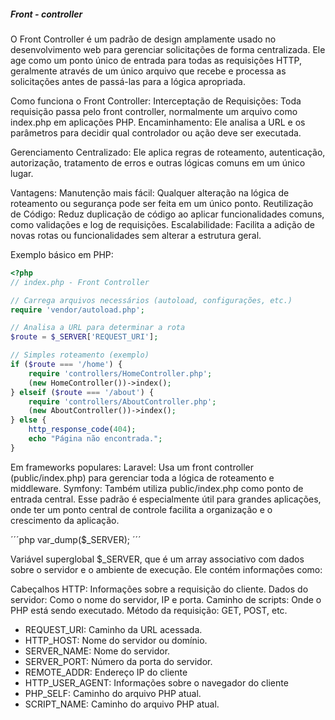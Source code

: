##### Front - controller

O Front Controller é um padrão de design amplamente usado no desenvolvimento web para gerenciar solicitações de forma centralizada. Ele age como um ponto único de entrada para todas as requisições HTTP, geralmente através de um único arquivo que recebe e processa as solicitações antes de passá-las para a lógica apropriada.

Como funciona o Front Controller:
Interceptação de Requisições: Toda requisição passa pelo front controller, normalmente um arquivo como index.php em aplicações PHP.
Encaminhamento: Ele analisa a URL e os parâmetros para decidir qual controlador ou ação deve ser executada.

Gerenciamento Centralizado: Ele aplica regras de roteamento, autenticação, autorização, tratamento de erros e outras lógicas comuns em um único lugar.

Vantagens:
Manutenção mais fácil: Qualquer alteração na lógica de roteamento ou segurança pode ser feita em um único ponto.
Reutilização de Código: Reduz duplicação de código ao aplicar funcionalidades comuns, como validações e log de requisições.
Escalabilidade: Facilita a adição de novas rotas ou funcionalidades sem alterar a estrutura geral.

Exemplo básico em PHP:
```php
<?php
// index.php - Front Controller

// Carrega arquivos necessários (autoload, configurações, etc.)
require 'vendor/autoload.php';

// Analisa a URL para determinar a rota
$route = $_SERVER['REQUEST_URI'];

// Simples roteamento (exemplo)
if ($route === '/home') {
    require 'controllers/HomeController.php';
    (new HomeController())->index();
} elseif ($route === '/about') {
    require 'controllers/AboutController.php';
    (new AboutController())->index();
} else {
    http_response_code(404);
    echo "Página não encontrada.";
}
```
Em frameworks populares:
Laravel: Usa um front controller (public/index.php) para gerenciar toda a lógica de roteamento e middleware.
Symfony: Também utiliza public/index.php como ponto de entrada central.
Esse padrão é especialmente útil para grandes aplicações, onde ter um ponto central de controle facilita a organização e o crescimento da aplicação.

´´´php
var_dump($_SERVER);
´´´

Variável superglobal $_SERVER, que é um array associativo com dados sobre o servidor e o ambiente de execução.  Ele contém informações como:

Cabeçalhos HTTP: Informações sobre a requisição do cliente.
Dados do servidor: Como o nome do servidor, IP e porta.
Caminho de scripts: Onde o PHP está sendo executado.
Método da requisição: GET, POST, etc.

- REQUEST_URI: Caminho da URL acessada.
- HTTP_HOST: Nome do servidor ou domínio.
- SERVER_NAME: Nome do servidor.
- SERVER_PORT: Número da porta do servidor.
- REMOTE_ADDR: Endereço IP do cliente
- HTTP_USER_AGENT: Informações sobre o navegador do cliente
- PHP_SELF: Caminho do arquivo PHP atual.
- SCRIPT_NAME: Caminho do arquivo PHP atual.

